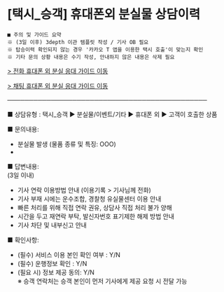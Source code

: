 # [택시_승객] 휴대폰외 분실물 상담이력

```
■ 주의 및 가이드 요약  
※ (3일 이후) 3depth 이관 템플릿 작성 / 기사 OB 필요  
※ 탑승이력 확인되지 않는 경우 '카카오 T 앱을 이용한 택시 호출'이 맞는지 확인  
※ 기타 문의 상황 내용은 수기 작성, 안내하지 않은 내용은 삭제 필요
```

[> 전화 휴대폰 외 분실 응대 가이드 이동](https://kakaomobilitysupport.zendesk.com/hc/ko/articles/29203099816473--%EC%A0%84%ED%99%94-%EA%B3%B5%ED%86%B5-%EB%B6%84%EC%8B%A4%EB%AC%BC-%EB%B0%9C%EC%83%9D-%ED%9C%B4%EB%8C%80%ED%8F%B0-%EC%99%B8)

[> 채팅 휴대폰 외 분실 응대 가이드 이동](https://kakaomobilitysupport.zendesk.com/hc/ko/articles/29203240405145--%EC%B1%84%ED%8C%85-%EA%B3%B5%ED%86%B5-%EB%B6%84%EC%8B%A4%EB%AC%BC-%EB%B0%9C%EC%83%9D-%ED%9C%B4%EB%8C%80%ED%8F%B0-%EC%99%B8)

──────────────────────────────────────────────

■ 상담유형 : 택시\_승객 ▶ 분실물/이벤트/기타 ▶ 휴대폰 외 ▶ 고객이 호출한 상품

■ 문의내용:   
- 분실물 발생 (물품 종류 및 특징: OOO)   
-

■ 답변내용:   
(3일 이내)   
- 기사 연락 이용방법 안내 (이용기록 > 기사님께 전화)  
- 기사 부재 시에는 운수조합, 경찰청 유실물센터 이용 안내  
- 빠른 처리를 위해 직접 연락 권유, 상담사 직접 처리 불가 양해   
- 시간을 두고 재연락 부탁, 발신자번호 표기제한 해제 방법 안내  
- 기사 차단 및 내부신고 안내

■ 확인사항:  
- (필수) 서비스 이용 본인 확인 여부 : Y/N  
- (필수) 운행정보 확인 : Y/N  
- (필요 시) 정보 제공 동의: Y/N  
※ 승객 연락처는 승객 본인이 먼저 기사에게 제공 요청 시 전달 가능